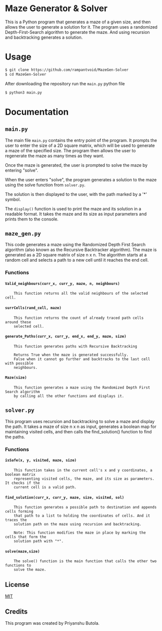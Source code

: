 
# Maze Generator & Solver

This is a Python program that generates a maze of a given size, and then allows the user to generate a solution for it. The program uses a randomized Depth-First-Search algorithm to generate the maze. And using recursion and backtracking generates a solution.




# Usage
```bash
$ git clone https://github.com/rampantvoid/MazeGen-Solver
$ cd MazeGen-Solver
```
After downloading the repository run the ```main.py``` python file
```bash
$ python3 main.py
```



# Documentation
## ```main.py```
The main file ```main.py``` contains the entry point of the program. It prompts the user to enter the size of a 2D square matrix, which will be used to generate a maze of the specified size. The program then allows the user to regenerate the maze as many times as they want.

Once the maze is generated, the user is prompted to solve the maze by entering "solve".

When the user enters "solve", the program generates a solution to the maze using the solve function from ```solver.py```.

The solution is then displayed to the user, with the path marked by a '*' symbol.

The ```display()``` function is used to print the maze and its solution in a readable format. It takes the maze and its size as input parameters and prints them to the console.

## ```maze_gen.py```
This code generates a maze using the Randomized Depth First Search algorithm (also known as the Recursive Backtracker algorithm). The maze is generated as a 2D square matrix of size n x n. The algorithm starts at a random cell and selects a path to a new cell until it reaches the end cell.

### Functions

#### ```Valid_neighbours(curr_x, curr_y, maze, n, neighbours)```

        This function returns all the valid neighbours of the selected cell. 


#### ```surrCells(rand_cell, maze)```

        This function returns the count of already traced path cells around these 
        selected cell.
#### ```generate_Paths(curr_x, curr_y, end_x, end_y, maze, size)```
        This function generates paths with Recursive Backtracking

        Returns True when the maze is generated successfully.
        False when it cannot go further and backtracks to the last cell with possible 
        neighbours.
#### ```Maze(size)```
        This function generates a maze using the Randomized Depth First Search algorithm 
        by calling all the other functions and displays it.
    
## ```solver.py```
This program uses recursion and backtracking to solve a maze and display the path. It takes a maze of size n x n as input, generates a boolean map for maintaining visited cells, and then calls the find_solution() function to find the paths.

### Functions

#### ```isSafe(x, y, visited, maze, size)```

        This function takes in the current cell's x and y coordinates, a boolean matrix 
        representing visited cells, the maze, and its size as parameters. It checks if the 
        current cell is a valid path. 


#### ```find_solution(curr_x, curr_y, maze, size, visited, sol)```

        This function generates a possible path to destination and appends cells forming 
        that path to a list to holding the coordinates of cells. And it traces the 
        solution path on the maze using recursion and backtracking.

        Note: This function modifies the maze in place by marking the cells that form the 
        solution path with "*".
    
#### ```solve(maze,size)```
        The solve() function is the main function that calls the other two functions to 
        solve the maze.


## License
[MIT](https://choosealicense.com/licenses/mit/)


## Credits

This program was created by Priyanshu Butola.